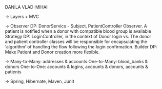 DANILA VLAD-MIHAI

-> Layers + MVC

->	Observer DP: DonorService - Subject, PatientController Observer. A patient is notified when a donor with compatible blood group is available
	Strategy DP: LoginController, in the context of Donor login vs. The donor and patient controller classes will be responsible for encapsulating the ‘algorithm’ of handling the flow following the login confirmation.
	Builder DP: Make Patient and Donor creation more flexible.

->	Many-to-Many: addresses & accounts
	One-to-Many: blood_banks & donors
	One-to-One: accounts & logins, accounts & donors, accounts & patients
	
->	Spring, Hibernate, Maven, Junit 
	
